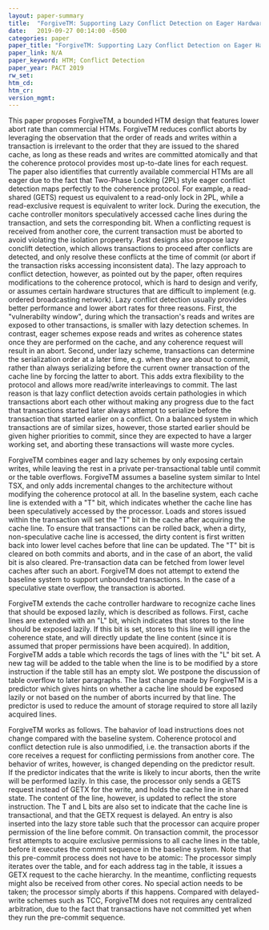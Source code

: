 ```yaml
---
layout: paper-summary
title:  "ForgiveTM: Supporting Lazy Conflict Detection on Eager Hardware Transactional Memory"
date:   2019-09-27 00:14:00 -0500
categories: paper
paper_title: "ForgiveTM: Supporting Lazy Conflict Detection on Eager Hardware Transactional Memory"
paper_link: N/A
paper_keyword: HTM; Conflict Detection
paper_year: PACT 2019
rw_set: 
htm_cd: 
htm_cr: 
version_mgmt: 
---
```


This paper proposes ForgiveTM, a bounded HTM design that features lower abort rate than commercial HTMs. ForgiveTM 
reduces conflict aborts by leveraging the observation that the order of reads and writes within a transaction is 
irrelevant to the order that they are issued to the shared cache, as long as these reads and writes are committed atomically 
and that the coherence protocol provides most up-to-date lines for each request. The paper also idientifies that currently 
available commercial HTMs are all eager due to the fact that Two-Phase Locking (2PL) style eager conflict detection maps 
perfectly to the coherence protocol. For example, a read-shared (GETS) request us equivalent to a read-only lock in 2PL,
while a read-exclusive request is equivalent to writer lock. During the execution, the cache controller monitors speculatively
accessed cache lines during the transaction, and sets the corresponding bit. When a conflicting request is received
from another core, the current transaction must be aborted to avoid violating the isolation propeerty. Past designs also
propose lazy conclift detection, which allows transactions to proceed after conflicts are detected, and only resolve these
conflicts at the time of commit (or abort if the transaction risks accessing inconsistent data). The lazy approach to
conflict detection, however, as pointed out by the paper, often requires modifications to the coherence protocol, which
is hard to design and verify, or assumes certain hardware structures that are difficult to implement (e.g. ordered 
broadcasting network). Lazy conflict detection usually provides better performance and lower abort rates for three reasons. 
First, the "vulnerabilty window", during which the transaction's reads and writes are exposed to other transactions, is smaller 
with lazy detection schemes. In contrast, eager schemes expose reads and writes as coherence states once they are performed
on the cache, and any coherence request will result in an abort. Second, under lazy scheme, transactions can determine the 
serialization order at a later time, e.g. when they are about to commit, rather than always serializing before the current 
owner transaction of the cache line by forcing the latter to abort. This adds extra flexibility to the protocol and allows
more read/write interleavings to commit. The last reason is that lazy conflict detection avoids certain pathologies in which
transactions abort each other without making any progress due to the fact that transactions started later always attempt
to serialize before the transaction that started earlier on a conflict. On a balanced system in which transactions are 
of similar sizes, however, those started earlier should be given higher priorities to commit, since they are expected to 
have a larger working set, and aborting these transactions will waste more cycles. 

ForgiveTM combines eager and lazy schemes by only exposing certain writes, while leaving the rest in a private per-transactional 
table until commit or the table overflows. ForgiveTM assumes a baseline system similar to Intel TSX, and only adds incremental
changes to the architecture without modifying the coherence protocol at all. In the baseline system, each cache line is 
extended with a "T" bit, which indicates whether the cache line has been speculatively accessed by the processor. Loads
and stores issued within the transaction will set the "T" bit in the cache after acquiring the cache line. To ensure that
transactions can be rolled back, when a dirty, non-speculative cache line is accessed, the dirty content is first written
back into lower level caches before that line can be updated. The "T" bit is cleared on both commits and aborts, and in
the case of an abort, the valid bit is also cleared. Pre-transaction data can be fetched from lower level caches after 
such an abort. ForgiveTM does not attempt to extend the baseline system to support unbounded transactions. In the case of a
speculative state overflow, the transaction is aborted.

ForgiveTM extends the cache controller hardware to recognize cache lines that should be exposed lazily, which is described 
as follows. First, cache lines are extended with an "L" bit, which indicates that stores to the line should be exposed lazily.
If this bit is set, stores to this line will ignore the coherence state, and will directly update the line content (since
it is assumed that proper permissions have been acquired). In addition, ForgiveTM adds a table which records the tags
of lines with the "L" bit set. A new tag will be added to the table when the line is to be modified by a store instruction
if the table still has an empty slot. We postpone the discussion of table overflow to later paragraphs. The last change made
by ForgiveTM is a predictor which gives hints on whether a cache line should be exposed lazily or not based on the number of 
aborts incurred by that line. The predictor is used to reduce the amount of storage required to store all lazily acquired
lines.

ForgiveTM works as follows. The bahavior of load instructions does not change compared with the baseline system. Coherence protocol
and conflict detection rule is also unmodified, i.e. the transaction aborts if the core receives a request for conflicting
permissions from another core. The behavior of writes, however, is changed depending on the predictor result. If the predictor
indicates that the write is likely to incur aborts, then the write will be performed lazily. In this case, the processor
only sends a GETS request instead of GETX for the write, and holds the cache line in shared state. The content of the line,
however, is updated to reflect the store instruction. The T and L bits are also set to indicate that the cache line 
is transactional, and that the GETX request is delayed. An entry is also inserted into the lazy store table such that
the processor can acquire proper permission of the line before commit. On transaction commit, the processor first attempts
to acquire exclusive permissions to all cache lines in the table, before it executes the commit sequence in the baseline system.
Note that this pre-commit process does not have to be atomic: The processor simply iterates over the table, and for each
address tag in the table, it issues a GETX request to the cache hierarchy. In the meantime, conflicting requests might also
be received from other cores. No special action needs to be taken; the processor simply aborts if this happens. Compared with
delayed-write schemes such as TCC, ForgiveTM does not requires any centralized arbitration, due to the fact that transactions
have not committed yet when they run the pre-commit sequence.